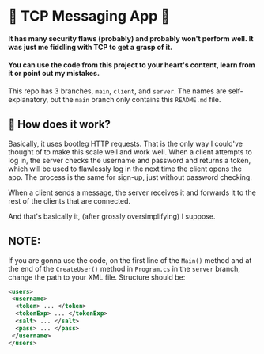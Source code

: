 # 💬 TCP Messaging App 💬

#### It has many security flaws (probably) and probably won't perform well. It was just me fiddling with TCP to get a grasp of it.
#### You can use the code from this project to your heart's content, learn from it or point out my mistakes.

This repo has 3 branches, `main`, `client`, and `server`. The names are self-explanatory, but the `main` branch only contains this `README.md` file.

## 🔧 How does it work?
Basically, it uses bootleg HTTP requests. That is the only way I could've thought of to make this scale well and work well.
When a client attempts to log in, the server checks the username and password and returns a token, which will be used to flawlessly log in the next time the client opens the app.
The process is the same for sign-up, just without password checking.

When a client sends a message, the server receives it and forwards it to the rest of the clients that are connected.

And that's basically it, (after grossly oversimplifying) I suppose.

## NOTE:
If you are gonna use the code, on the first line of the `Main()` method and at the end of the `CreateUser()` method in `Program.cs` in the `server` branch, change the path to your XML file.
Structure should be:
```xml
<users>
 <username>
  <token> ... </token>
  <tokenExp> ... </tokenExp>
  <salt> ... </salt>
  <pass> ... </pass>
 </username>
</users>
```
